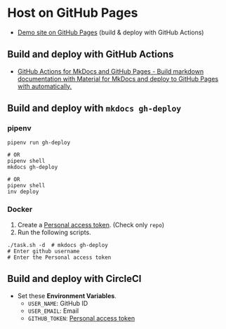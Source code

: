 # Host on GitHub Pages

- [Demo site on GitHub Pages] (build & deploy with GitHub Actions)



## Build and deploy with GitHub Actions

- [GitHub Actions for MkDocs and GitHub Pages - Build markdown documentation with Material for MkDocs and deploy to GitHub Pages with automatically.](https://github.com/peaceiris/actions-mkdocs-gh-pages)



## Build and deploy with `mkdocs gh-deploy`

### pipenv

```
pipenv run gh-deploy

# OR
pipenv shell
mkdocs gh-deploy

# OR
pipenv shell
inv deploy
```

### Docker

1. Create a [Personal access token]. (Check only `repo`)
2. Run the following scripts.

```
./task.sh -d  # mkdocs gh-deploy
# Enter github username
# Enter the Personal access token
```



## Build and deploy with CircleCI

- Set these **Environment Variables**.
    - `USER_NAME`: GitHub ID
    - `USER_EMAIL`: Email
    - `GITHUB_TOKEN`: [Personal access token]



<!-- Internal References -->
<!-- External References -->
[Demo site on GitHub Pages]: https://peaceiris.github.io/mkdocs-material-boilerplate/
[Personal access token]: https://github.com/settings/tokens
